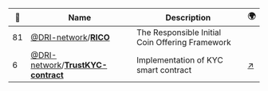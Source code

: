 |:star2: | Name | Description | 🌍|
|---|---|---|---|
|81|[@DRI-network](https://github.com/DRI-network)/[**RICO**](https://github.com/DRI-network/RICO)|The Responsible Initial Coin Offering Framework||
|6|[@DRI-network](https://github.com/DRI-network)/[**TrustKYC-contract**](https://github.com/DRI-network/TrustKYC-contract)|Implementation of KYC smart contract|[:arrow_upper_right:](https://akademia.dri.network/)|

